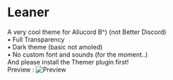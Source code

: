 # Leaner
A very cool theme for Aliucord B^) (not Better Discord) \
• Full Transparency \
• Dark theme (basic not amoled) \
• No custom font and sounds (for the moment..) \
And please install the Themer plugin first! \
Preview : ![Preview](https://media.discordapp.net/attachments/835610924764495913/965935170156892200/preview.png)

